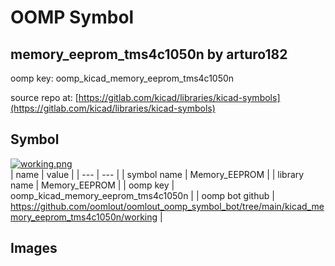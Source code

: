 # OOMP Symbol  
## memory_eeprom_tms4c1050n  by arturo182  
  
oomp key: oomp_kicad_memory_eeprom_tms4c1050n  
  
source repo at: [https://gitlab.com/kicad/libraries/kicad-symbols](https://gitlab.com/kicad/libraries/kicad-symbols)  
## Symbol  
  
[![working.png](working_600.png)](working.png)  
| name | value | 
| --- | --- | 
| symbol name | Memory_EEPROM | 
| library name | Memory_EEPROM | 
| oomp key | oomp_kicad_memory_eeprom_tms4c1050n | 
| oomp bot github | https://github.com/oomlout/oomlout_oomp_symbol_bot/tree/main/kicad_memory_eeprom_tms4c1050n/working | 
## Images  
